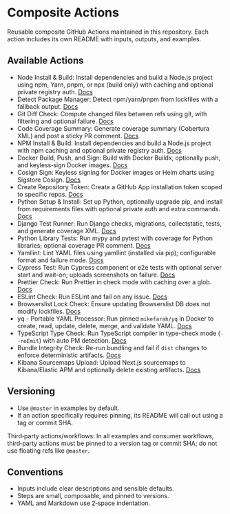 # Composite Actions

Reusable composite GitHub Actions maintained in this repository. Each action includes its own README with inputs, outputs, and examples.

## Available Actions

- Node Install & Build: Install dependencies and build a Node.js project using npm, Yarn, pnpm, or npx (build only) with caching and optional private registry auth. [Docs](node-install-build/README.md)
- Detect Package Manager: Detect npm/yarn/pnpm from lockfiles with a fallback output. [Docs](detect-package-manager/README.md)
- Git Diff Check: Compute changed files between refs using git, with filtering and optional failure. [Docs](git-diff-check/README.md)
- Code Coverage Summary: Generate coverage summary (Cobertura XML) and post a sticky PR comment. [Docs](cobertura-report/README.md)
- NPM Install & Build: Install dependencies and build a Node.js project with npm caching and optional private registry auth. [Docs](npm-install-build/README.md)
- Docker Build, Push, and Sign: Build with Docker Buildx, optionally push, and keyless‑sign Docker images. [Docs](docker-build-push/README.md)
- Cosign Sign: Keyless signing for Docker images or Helm charts using Sigstore Cosign. [Docs](cosign-sign/README.md)
- Create Repository Token: Create a GitHub App installation token scoped to specific repos. [Docs](create-repo-token/README.md)
- Python Setup & Install: Set up Python, optionally upgrade pip, and install from requirements files with optional private auth and extra commands. [Docs](python-setup-install/README.md)
- Django Test Runner: Run Django checks, migrations, collectstatic, tests, and generate coverage XML. [Docs](django-test-runner/README.md)
- Python Library Tests: Run mypy and pytest with coverage for Python libraries; optional coverage PR comment. [Docs](python-library-tests/README.md)
- Yamllint: Lint YAML files using yamllint (installed via pip); configurable format and failure mode. [Docs](yamllint/README.md)
- Cypress Test: Run Cypress component or e2e tests with optional server start and wait-on; uploads screenshots on failure. [Docs](cypress-test/README.md)
- Prettier Check: Run Prettier in check mode with caching over a glob. [Docs](prettier-check/README.md)
- ESLint Check: Run ESLint and fail on any issue. [Docs](eslint-check/README.md)
- Browserslist Lock Check: Ensure updating Browserslist DB does not modify lockfiles. [Docs](browserslist-lock-check/README.md)
- yq - Portable YAML Processor: Run pinned `mikefarah/yq` in Docker to create, read, update, delete, merge, and validate YAML. [Docs](yq/README.md)
- TypeScript Type Check: Run TypeScript compiler in type-check mode (`--noEmit`) with auto PM detection. [Docs](typescript-check/README.md)
- Bundle Integrity Check: Re-run bundling and fail if `dist` changes to enforce deterministic artifacts. [Docs](bundle-integrity-check/README.md)
- Kibana Sourcemaps Upload: Upload Next.js sourcemaps to Kibana/Elastic APM and optionally delete existing artifacts. [Docs](kibana-sourcemaps-upload/README.md)

## Versioning

- Use `@master` in examples by default.
- If an action specifically requires pinning, its README will call out using a tag or commit SHA.

Third‑party actions/workflows: In all examples and consumer workflows, third‑party actions must be pinned to a version tag or commit SHA; do not use floating refs like `@master`.

## Conventions

- Inputs include clear descriptions and sensible defaults.
- Steps are small, composable, and pinned to versions.
- YAML and Markdown use 2‑space indentation.
